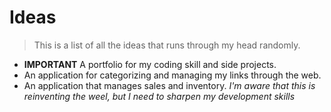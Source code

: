 # Ideas
> This is a list of all the ideas that runs through my head randomly.

- **IMPORTANT** A portfolio for my coding skill and side projects.
- An application for categorizing and managing my links through the web.
- An application that manages sales and inventory. *I'm aware that this is reinventing the weel, but I need to sharpen my development skills*

